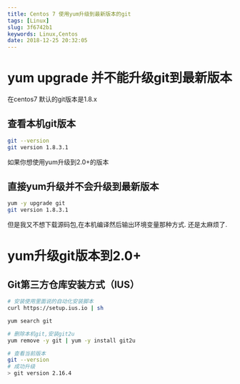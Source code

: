 ```yaml
---
title: Centos 7 使用yum升级到最新版本的git
tags: [Linux]
slug: 3f6742b1
keywords: Linux,Centos
date: 2018-12-25 20:32:05
---
```


# yum upgrade 并不能升级git到最新版本

在centos7 默认的git版本是1.8.x

## 查看本机git版本

```bash
git --version
git version 1.8.3.1
```
如果你想使用yum升级到2.0+的版本

## 直接yum升级并不会升级到最新版本

```bash
yum -y upgrade git
git version 1.8.3.1
```

但是我又不想下载源码包,在本机编译然后输出环境变量那种方式.
还是太麻烦了.


# yum升级git版本到2.0+

## Git第三方仓库安装方式（IUS）

```bash
# 安装使用里面说的自动化安装脚本
curl https://setup.ius.io | sh

yum search git 

# 删除本机git,安装git2u
yum remove -y git | yum -y install git2u

# 查看当前版本
git --version
# 成功升级
> git version 2.16.4
```

